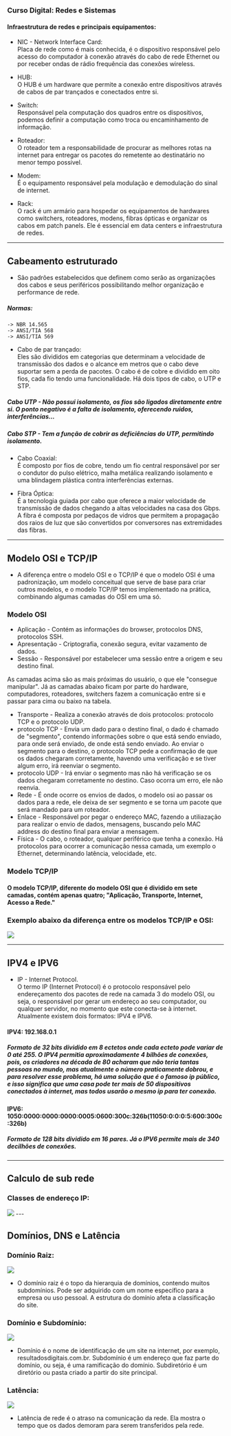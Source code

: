 
### Curso Digital: Redes e Sistemas

#### Infraestrutura de redes e principais equipamentos:

* NIC - Network Interface Card: <br> 
Placa de rede como é mais conhecida, é o dispositivo responsável pelo acesso do computador à conexão através do cabo de rede Ethernet ou por receber ondas de rádio frequência das conexões wireless.

* HUB: <br>
O HUB é um hardware que permite a conexão entre dispositivos através de cabos de par trançados e conectados entre si.

* Switch: <br>
Responsável pela computação dos quadros entre os dispositivos, podemos definir a computação como troca ou encaminhamento de informação.

* Roteador: <br>
O roteador tem a responsabilidade de procurar as melhores rotas na internet para entregar os pacotes do remetente ao destinatário no menor tempo possivel.

* Modem: <br>
É o equipamento responsável pela modulação e demodulação do sinal de internet.

* Rack: <br>
 O rack é um armário para hospedar os equipamentos de hardwares como switchers, roteadores, modens, fibras ópticas e organizar os cabos em patch panels. Ele é essencial em data centers e infraestrutura de redes.

---

## Cabeamento estruturado 

* São padrões estabelecidos que definem como serão as organizações dos cabos e seus periféricos possibilitando melhor organização e performance de rede.

##### Normas: 
    -> NBR 14.565
    -> ANSI/TIA 568
    -> ANSI/TIA 569

* Cabo de par trançado:<br>
Eles são divididos em categorias que determinam     a velocidade de transmissão dos dados e o alcance em metros que o cabo deve suportar sem a perda de pacotes. 
O cabo é de cobre e dividido em oito fios, cada fio tendo uma funcionalidade.
Há dois tipos de cabo, o UTP e STP. 
##### Cabo UTP - Não possui isolamento, os fios são ligados diretamente entre si. O ponto negativo é a falta de isolamento, oferecendo ruidos, interferências... 
##### Cabo STP - Tem a função de cobrir as deficiências do UTP, permitindo isolamento. 

* Cabo Coaxial: <br>
É composto por fios de cobre, tendo um fio central responsável por ser o condutor do pulso elétrico, malha metálica realizando isolamento e uma blindagem plástica contra interferências externas. 

* Fibra Óptica: <br>
É a tecnologia guiada por cabo que oferece a maior velocidade de transmissão de dados chegando a altas velocidades na casa dos Gbps. A fibra é composta por pedaços de vidros que permitem a propagação dos raios de luz que são convertidos por conversores nas extremidades das fibras.  

---
## Modelo OSI e TCP/IP 

* A diferença entre o modelo OSI e o TCP/IP é que o modelo OSI é uma padronização, um modelo conceitual que serve de base para criar outros modelos, e o modelo TCP/IP temos implementado na prática, combinando algumas camadas do OSI em uma só.


### Modelo OSI 

* Aplicação - Contém as informações do browser, protocolos DNS, protocolos SSH. 
* Apresentação - Criptografia, conexão segura, evitar vazamento de dados. 
* Sessão - Responsável por estabelecer uma sessão entre a origem e seu destino final. 

As camadas acima são as mais próximas do usuário, o que ele "consegue manipular".
Já as camadas abaixo ficam por parte do hardware, computadores, roteadores, switchers fazem a comunicação entre si e passar para cima ou baixo na tabela.

* Transporte - Realiza a conexão através de dois protocolos: protocolo TCP e o protocolo UDP.
* protocolo TCP - Envia um dado para o destino final, o dado é chamado de "segmento", contendo informações sobre o que está sendo enviado, para onde será enviado, de onde está sendo enviado. Ao enviar o segmento para o destino, o protocolo TCP pede a confirmação de que os dados chegaram corretamente, havendo uma verificação e se tiver algum erro, irá reenviar o segmento. 
* protocolo UDP - Irá enviar o segmento mas não há verificação se os dados chegaram corretamente no destino. Caso ocorra um erro, ele não reenvia.  
* Rede - É onde ocorre os envios de dados, o modelo osi ao passar os dados para a rede, ele deixa de ser segmento e se torna um pacote que será mandado para um roteador. 
* Enlace - Responsável por pegar o endereço MAC, fazendo a utiliazação para realizar o envio de dados, mensagens, buscando pelo MAC address do destino final para enviar a mensagem.
* Física - O cabo, o roteador, qualquer periférico que tenha a conexão. Há protocolos para ocorrer a comunicação nessa camada, um exemplo o Ethernet, determinando latência, velocidade, etc. 

### Modelo TCP/IP 
#### O modelo TCP/IP, diferente do modelo OSI que é dividido em sete camadas, contém apenas quatro; "Aplicação, Transporte, Internet, Acesso a Rede."
### Exemplo abaixo da diferença entre os modelos TCP/IP e OSI:

<img src="src/osi-tcp-ip.png">

---

## IPV4 e IPV6

* IP - Internet Protocol. <br> 
    O termo IP (Internet Protocol) é o protocolo responsável pelo endereçamento dos pacotes de rede na camada 3 do modelo OSI, ou seja, o responsável por gerar um endereço ao seu computador, ou qualquer servidor, no momento que este conecta-se à internet. Atualmente existem dois formatos: IPV4 e IPV6. 

#### IPV4: 192.168.0.1
##### Formato de 32 bits dividido em 8 ectetos onde cada ecteto pode variar de 0 até 255. O IPV4 permitia aproximadamente 4 bilhões de conexões, pois, os criadores na década de 80 acharam que não teria tantas pessoas no mundo, mas atualmente o número praticamente dobrou, e para resolver esse problema, há uma solução que é o famoso ip público, e isso significa que uma casa pode ter mais de 50 dispositivos conectados à internet, mas todos usarão o mesmo ip para ter conexão. 

#### IPV6: 1050:0000:0000:0000:0005:0600:300c:326b(11050:0:0:0:5:600:300c:326b)
##### Formato de 128 bits dividido em 16 pares. Já o IPV6 permite mais de 340 decilhões de conexões.

---

## Calculo de sub rede

### Classes de endereço IP: 
<img src=src/redes1.jpg>
---

## Domínios, DNS e Latência

### Domínio Raiz: 
<img src=src/dns-root-server.jpg>

* O domínio raiz é o topo da hierarquia de domínios, contendo muitos subdomínios. Pode ser adquirido com um nome específico para a empresa ou uso pessoal. A estrutura do domínio afeta a classificação do site.

### Domínio e Subdomínio:
<img src=src/componentes-url-com-subdominio.png>

* Domínio é o nome de identificação de um site na internet, por exemplo, resultadosdigitais.com.br. Subdomínio é um endereço que faz parte do domínio, ou seja, é uma ramificação do domínio. Subdiretório é um diretório ou pasta criado a partir do site principal. 

### Latência:
<img src=src/latencia.png>

* Latência de rede é o atraso na comunicação da rede. Ela mostra o tempo que os dados demoram para serem transferidos pela rede.
